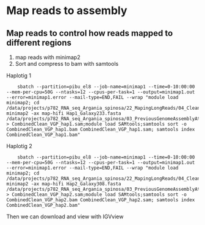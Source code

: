 # Map reads to assembly 

## Map reads to control how reads mapped to different regions

1. map reads with minimap2
2. Sort and compress to bam with samtools

Haplotig 1

        sbatch --partition=pibu_el8 --job-name=minimap1 --time=0-10:00:00 --mem-per-cpu=50G --ntasks=12 --cpus-per-task=1 --output=minimap1.out --error=minimap1.error --mail-type=END,FAIL --wrap "module load minimap2; cd /data/projects/p782_RNA_seq_Argania_spinosa/22_MapingLongReads/04_CleanReads_VPGassembly; minimap2 -ax map-hifi Hap1_Galaxy233.fasta /data/projects/p782_RNA_seq_Argania_spinosa/03_PreviousGenomeAssemblyAttemps/20_GenomeAssembly/01_Hifi/Combined_clean.fq > CombinedClean_VGP_hap1.sam;module load SAMtools;samtools sort -o CombinedClean_VGP_hap1.bam CombinedClean_VGP_hap1.sam; samtools index CombinedClean_VGP_hap1.bam"
Haplotig 2
  
        sbatch --partition=pibu_el8 --job-name=minimap1 --time=0-10:00:00 --mem-per-cpu=50G --ntasks=12 --cpus-per-task=1 --output=minimap1.out --error=minimap1.error --mail-type=END,FAIL --wrap "module load minimap2; cd /data/projects/p782_RNA_seq_Argania_spinosa/22_MapingLongReads/04_CleanReads_VPGassembly; minimap2 -ax map-hifi Hap2_Galaxy308.fasta /data/projects/p782_RNA_seq_Argania_spinosa/03_PreviousGenomeAssemblyAttemps/20_GenomeAssembly/01_Hifi/Combined_clean.fq > CombinedClean_VGP_hap2.sam;module load SAMtools;samtools sort -o CombinedClean_VGP_hap2.bam CombinedClean_VGP_hap2.sam; samtools index CombinedClean_VGP_hap2.bam"
        
Then we can download and view with IGVview
